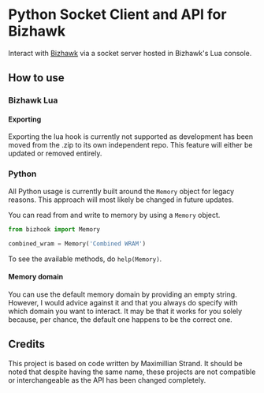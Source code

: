 # Python Socket Client and API for Bizhawk

Interact with [Bizhawk](http://tasvideos.org/Bizhawk.html) via a socket server hosted in Bizhawk's Lua console.

## How to use

### Bizhawk Lua

#### Exporting

Exporting the lua hook is currently not supported as development has been moved from the .zip to its own independent repo. This feature will either be updated or removed entirely.

### Python

All Python usage is currently built around the `Memory` object for legacy reasons. This approach will most likely be changed in future updates.

You can read from and write to memory by using a `Memory` object.
```py
from bizhook import Memory

combined_wram = Memory('Combined WRAM')
```

To see the available methods, do `help(Memory)`.

#### Memory domain
You can use the default memory domain by providing an empty string. However, I would advice against it and that you always do specify with which domain you want to interact. It may be that it works for you solely because, per chance, the default one happens to be the correct one.

## Credits

This project is based on code written by Maximillian Strand. It should be noted that despite having the same name, these projects are not compatible or interchangeable as the API has been changed completely. 
